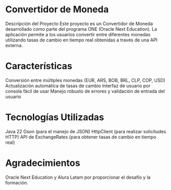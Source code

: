 # Convertidor de Moneda
Descripción del Proyecto
Este proyecto es un Convertidor de Moneda desarrollado como parte del programa ONE (Oracle Next Education). La aplicación permite a los usuarios convertir entre diferentes monedas utilizando tasas de cambio en tiempo real obtenidas a través de una API externa.

# Características

Conversión entre múltiples monedas (EUR, ARS, BOB, BRL, CLP, COP, USD)
Actualización automática de tasas de cambio
Interfaz de usuario por consola fácil de usar
Manejo robusto de errores y validación de entrada del usuario

# Tecnologías Utilizadas

Java 22
Gson (para el manejo de JSON)
HttpClient (para realizar solicitudes HTTP)
API de ExchangeRates (para obtener tasas de cambio en tiempo real)

# Agradecimientos

Oracle Next Education y Alura Latam por proporcionar el desafío y la formación.
